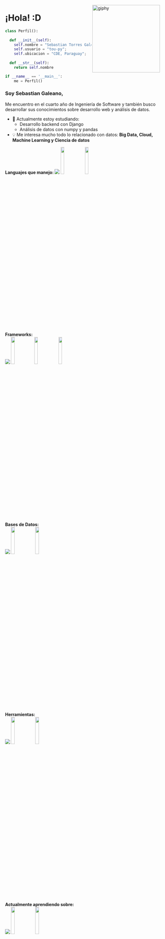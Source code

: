 [<img align='right' src="https://media.giphy.com/media/M9gbBd9nbDrOTu1Mqx/giphy.gif" width="220" alt="giphy">](https://t.me/voko_aleksey)



# ¡Hola! :D #


```python
class Perfil():
    
  def __init__(self):
    self.nombre = "Sebastian Torres Galeano";
    self.usuario = "tou-py";
    self.ubicacion = "CDE, Paraguay";
  
  def __str__(self):
    return self.nombre

if __name__ == '__main__':
    me = Perfil()
```

### Soy Sebastian Galeano,

Me encuentro en el cuarto año de Ingeniería de Software y también busco desarrollar sus conocimientos sobre desarrollo web y análisis de datos.

- 🔭 Actualmente estoy estudiando:
	- Desarrollo backend con Django
	- Análisis de datos con numpy y pandas
- :bulb: Me interesa mucho todo lo relacionado con datos: **Big Data, Cloud, Machine Learning y Ciencia de datos**

<div>
<b> Languajes que manejo:
 <img src="https://user-images.githubusercontent.com/73097560/115834477-dbab4500-a447-11eb-908a-139a6edaec5c.gif">
 </code><code><img width="15%" src="https://www.vectorlogo.zone/logos/python/python-ar21~bgwhite.svg"></code>
 <code><img width="15%" src="https://www.vectorlogo.zone/logos/golang/golang-ar21~bgwhite.svg"></code>
<!--   <code><img width="15%" src="https://www.vectorlogo.zone/logos/w3_html5/w3_html5-ar21~bgwhite.svg"></code> -->
<br />
<br />
Frameworks: <br />
 <img src="https://user-images.githubusercontent.com/73097560/115834477-dbab4500-a447-11eb-908a-139a6edaec5c.gif">
<code><img width="15%" src="https://www.vectorlogo.zone/logos/djangoproject/djangoproject-ar21~bgwhite.svg"></code><code><img width="15%" src="https://www.vectorlogo.zone/logos/palletsprojects_flask/palletsprojects_flask-ar21~bgwhite.svg"></code>
  <code><img width="15%" src="https://github.com/gilbarbara/logos/blob/main/logos/fastapi.svg"></code>
<br />
<br />
Bases de Datos: <br />
 <img src="https://user-images.githubusercontent.com/73097560/115834477-dbab4500-a447-11eb-908a-139a6edaec5c.gif">
<code><img width="15%" src="https://www.vectorlogo.zone/logos/mysql/mysql-ar21.svg"></code>
<code><img width="15%" src="https://www.vectorlogo.zone/logos/postgresql/postgresql-ar21.svg"></code>
<!-- <code><img width="15%" src="https://www.vectorlogo.zone/logos/mongodb/mongodb-ar21.svg"></code> -->
<br />
<br />
Herramientas: <br />
 <img src="https://user-images.githubusercontent.com/73097560/115834477-dbab4500-a447-11eb-908a-139a6edaec5c.gif">
<code><img width="15%" src="https://www.vectorlogo.zone/logos/docker/docker-ar21.svg"></code>
<code><img width="15%" src="https://www.vectorlogo.zone/logos/git-scm/git-scm-ar21.svg"></code>
<br />
<br />
Actualmente aprendiendo sobre: <br />
<img src="https://user-images.githubusercontent.com/73097560/115834477-dbab4500-a447-11eb-908a-139a6edaec5c.gif">
<code><img width="15%" src="https://www.vectorlogo.zone/logos/ruby-lang/ruby-lang-ar21~bgwhite.svg"></code>
<code><img width="15%" src="https://www.vectorlogo.zone/logos/redis/redis-ar21.svg"></code>
	
</div>
